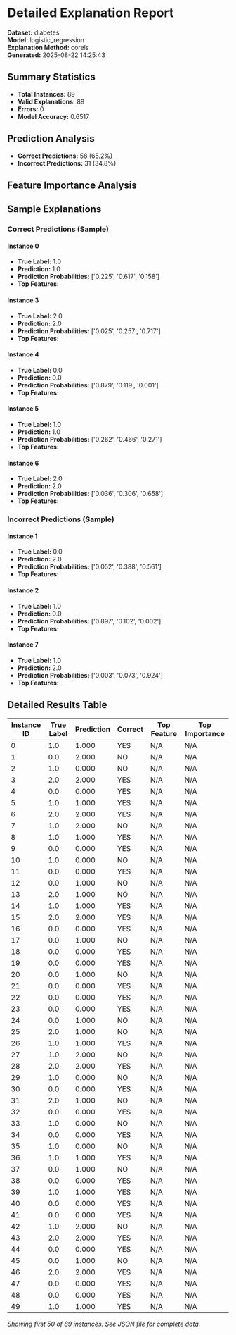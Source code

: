 # Detailed Explanation Report

**Dataset:** diabetes  
**Model:** logistic_regression  
**Explanation Method:** corels  
**Generated:** 2025-08-22 14:25:43  

## Summary Statistics

- **Total Instances:** 89
- **Valid Explanations:** 89
- **Errors:** 0
- **Model Accuracy:** 0.6517

## Prediction Analysis

- **Correct Predictions:** 58 (65.2%)
- **Incorrect Predictions:** 31 (34.8%)

## Feature Importance Analysis

## Sample Explanations

### Correct Predictions (Sample)

#### Instance 0

- **True Label:** 1.0
- **Prediction:** 1.0
- **Prediction Probabilities:** ['0.225', '0.617', '0.158']
- **Top Features:**

#### Instance 3

- **True Label:** 2.0
- **Prediction:** 2.0
- **Prediction Probabilities:** ['0.025', '0.257', '0.717']
- **Top Features:**

#### Instance 4

- **True Label:** 0.0
- **Prediction:** 0.0
- **Prediction Probabilities:** ['0.879', '0.119', '0.001']
- **Top Features:**

#### Instance 5

- **True Label:** 1.0
- **Prediction:** 1.0
- **Prediction Probabilities:** ['0.262', '0.466', '0.271']
- **Top Features:**

#### Instance 6

- **True Label:** 2.0
- **Prediction:** 2.0
- **Prediction Probabilities:** ['0.036', '0.306', '0.658']
- **Top Features:**

### Incorrect Predictions (Sample)

#### Instance 1

- **True Label:** 0.0
- **Prediction:** 2.0
- **Prediction Probabilities:** ['0.052', '0.388', '0.561']
- **Top Features:**

#### Instance 2

- **True Label:** 1.0
- **Prediction:** 0.0
- **Prediction Probabilities:** ['0.897', '0.102', '0.002']
- **Top Features:**

#### Instance 7

- **True Label:** 1.0
- **Prediction:** 2.0
- **Prediction Probabilities:** ['0.003', '0.073', '0.924']
- **Top Features:**

## Detailed Results Table

| Instance ID | True Label | Prediction | Correct | Top Feature | Top Importance |
|-------------|------------|------------|---------|-------------|----------------|
| 0 | 1.0 | 1.000 | YES | N/A | N/A |
| 1 | 0.0 | 2.000 | NO | N/A | N/A |
| 2 | 1.0 | 0.000 | NO | N/A | N/A |
| 3 | 2.0 | 2.000 | YES | N/A | N/A |
| 4 | 0.0 | 0.000 | YES | N/A | N/A |
| 5 | 1.0 | 1.000 | YES | N/A | N/A |
| 6 | 2.0 | 2.000 | YES | N/A | N/A |
| 7 | 1.0 | 2.000 | NO | N/A | N/A |
| 8 | 1.0 | 1.000 | YES | N/A | N/A |
| 9 | 0.0 | 0.000 | YES | N/A | N/A |
| 10 | 1.0 | 0.000 | NO | N/A | N/A |
| 11 | 0.0 | 0.000 | YES | N/A | N/A |
| 12 | 0.0 | 1.000 | NO | N/A | N/A |
| 13 | 2.0 | 1.000 | NO | N/A | N/A |
| 14 | 1.0 | 1.000 | YES | N/A | N/A |
| 15 | 2.0 | 2.000 | YES | N/A | N/A |
| 16 | 0.0 | 0.000 | YES | N/A | N/A |
| 17 | 0.0 | 1.000 | NO | N/A | N/A |
| 18 | 0.0 | 0.000 | YES | N/A | N/A |
| 19 | 0.0 | 0.000 | YES | N/A | N/A |
| 20 | 0.0 | 1.000 | NO | N/A | N/A |
| 21 | 0.0 | 0.000 | YES | N/A | N/A |
| 22 | 0.0 | 0.000 | YES | N/A | N/A |
| 23 | 0.0 | 0.000 | YES | N/A | N/A |
| 24 | 0.0 | 1.000 | NO | N/A | N/A |
| 25 | 2.0 | 1.000 | NO | N/A | N/A |
| 26 | 1.0 | 1.000 | YES | N/A | N/A |
| 27 | 1.0 | 2.000 | NO | N/A | N/A |
| 28 | 2.0 | 2.000 | YES | N/A | N/A |
| 29 | 1.0 | 0.000 | NO | N/A | N/A |
| 30 | 0.0 | 0.000 | YES | N/A | N/A |
| 31 | 2.0 | 1.000 | NO | N/A | N/A |
| 32 | 0.0 | 0.000 | YES | N/A | N/A |
| 33 | 1.0 | 0.000 | NO | N/A | N/A |
| 34 | 0.0 | 0.000 | YES | N/A | N/A |
| 35 | 1.0 | 0.000 | NO | N/A | N/A |
| 36 | 1.0 | 1.000 | YES | N/A | N/A |
| 37 | 0.0 | 1.000 | NO | N/A | N/A |
| 38 | 0.0 | 0.000 | YES | N/A | N/A |
| 39 | 1.0 | 1.000 | YES | N/A | N/A |
| 40 | 0.0 | 0.000 | YES | N/A | N/A |
| 41 | 0.0 | 0.000 | YES | N/A | N/A |
| 42 | 1.0 | 2.000 | NO | N/A | N/A |
| 43 | 2.0 | 2.000 | YES | N/A | N/A |
| 44 | 0.0 | 0.000 | YES | N/A | N/A |
| 45 | 0.0 | 1.000 | NO | N/A | N/A |
| 46 | 2.0 | 2.000 | YES | N/A | N/A |
| 47 | 0.0 | 0.000 | YES | N/A | N/A |
| 48 | 0.0 | 0.000 | YES | N/A | N/A |
| 49 | 1.0 | 1.000 | YES | N/A | N/A |

*Showing first 50 of 89 instances. See JSON file for complete data.*
